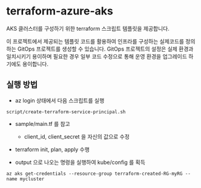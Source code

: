 # terraform-azure-aks

AKS 클러스터를 구성하기 위한 terraform 스크립트 템플릿을 제공합니다.

이 프로젝트에서 제공되는 템플릿 코드를 활용하여 인프라를 구성하는 실제코드를 정의하는 GitOps 프로젝트를 생성할 수 있습니다.
GitOps 프로젝트의 설정은 실제 환경과 일치시키기 용이하며 필요한 경우 일부 코드 수정으로 통해 운영 환경을 업그레이드 하기에도 용이합니다.


## 실행 방법
* az login 상태에서 다음 스크립트를 실행

`script/create-terraform-service-principal.sh`

* sample/main.tf 를 참고
  * client_id, client_secret 을 자신의 값으로 수정

* terraform init, plan, apply 수행

* output 으로 나오는 명령을 실행하여 kube/config 를 획득

`az aks get-credentials --resource-group terraform-created-RG-myRG --name mycluster`